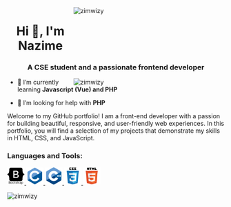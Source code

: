 <img align="right" width="350" height="100" src="https://www.internetcreation.net/wp-content/uploads/2015/04/banner-web-development.png" alt="zimwizy">

<h1 align="center">Hi 👋, I'm Nazime</h1>
<h3 align="center">A CSE student and a passionate frontend developer</h3>

<img align="right" width="350" src="https://miro.medium.com/max/1100/1*VMmvImch6VU5pc2VktY1uw.gif" alt="zimwizy">

- 🌱 I’m currently learning **Javascript (Vue) and PHP**

- 🤝 I’m looking for help with **PHP**


<p align="left">
Welcome to my GitHub portfolio! I am a front-end developer with a passion for building beautiful, responsive, and user-friendly web experiences. In this portfolio, you will find a selection of my projects that demonstrate my skills in HTML, CSS, and JavaScript.
</p>

<p align="left">
</p>

<h3 align="left">Languages and Tools:</h3>
<p align="left"> <a href="https://getbootstrap.com" target="_blank" rel="noreferrer"> <img src="https://raw.githubusercontent.com/devicons/devicon/master/icons/bootstrap/bootstrap-plain-wordmark.svg" alt="bootstrap" width="40" height="40"/> </a> <a href="https://www.cprogramming.com/" target="_blank" rel="noreferrer"> <img src="https://raw.githubusercontent.com/devicons/devicon/master/icons/c/c-original.svg" alt="c" width="40" height="40"/> </a> <a href="https://www.w3schools.com/cpp/" target="_blank" rel="noreferrer"> <img src="https://raw.githubusercontent.com/devicons/devicon/master/icons/cplusplus/cplusplus-original.svg" alt="cplusplus" width="40" height="40"/> </a> <a href="https://www.w3schools.com/css/" target="_blank" rel="noreferrer"> <img src="https://raw.githubusercontent.com/devicons/devicon/master/icons/css3/css3-original-wordmark.svg" alt="css3" width="40" height="40"/> </a> <a href="https://www.w3.org/html/" target="_blank" rel="noreferrer"> <img src="https://raw.githubusercontent.com/devicons/devicon/master/icons/html5/html5-original-wordmark.svg" alt="html5" width="40" height="40"/> </a> </p>

<p><img align="center" src="https://github-readme-streak-stats.herokuapp.com/?user=zimwizy&" alt="zimwizy" /></p>
